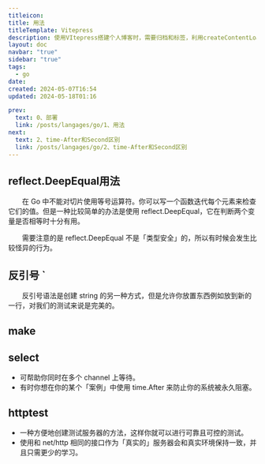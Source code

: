 ```yaml
---
titleicon: 
title: 用法
titleTemplate: Vitepress
description: 使用VItepress搭建个人博客时，需要归档和标签，利用createContentLoader进行生成
layout: doc
navbar: "true"
sidebar: "true"
tags: 
  - go
date: 
created: 2024-05-07T16:54
updated: 2024-05-18T01:16

prev:
  text: 0、部署
  link: /posts/langages/go/1、用法
next:
  text: 2、time-After和Second区别
  link: /posts/langages/go/2、time-After和Second区别
---
```

## reflect.DeepEqual用法

&emsp;&emsp;在 Go 中不能对切片使用等号运算符。你可以写一个函数迭代每个元素来检查它们的值。但是一种比较简单的办法是使用 reflect.DeepEqual，它在判断两个变量是否相等时十分有用。

&emsp;&emsp;需要注意的是 reflect.DeepEqual 不是「类型安全」的，所以有时候会发生比较怪异的行为。

## 反引号 `

&emsp;&emsp;反引号语法是创建 string 的另一种方式，但是允许你放置东西例如放到新的一行，对我们的测试来说是完美的。

## make

## select

- 可帮助你同时在多个 channel 上等待。
- 有时你想在你的某个「案例」中使用 time.After 来防止你的系统被永久阻塞。

## httptest

- 一种方便地创建测试服务器的方法，这样你就可以进行可靠且可控的测试。
- 使用和 net/http 相同的接口作为「真实的」服务器会和真实环境保持一致，并且只需更少的学习。